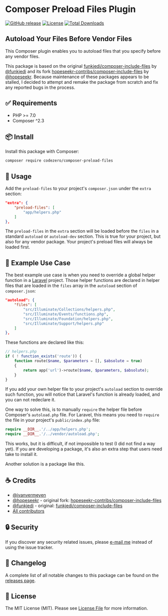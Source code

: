 # Composer Preload Files Plugin

[![GitHub release](https://img.shields.io/github/release/codezero-be/composer-preload-files.svg?style=flat-square)](https://github.com/codezero-be/composer-preload-files/releases)
[![License](https://img.shields.io/packagist/l/codezero/composer-preload-files.svg?style=flat-square)](LICENSE.md)
[![Total Downloads](https://img.shields.io/packagist/dt/codezero/composer-preload-files.svg?style=flat-square)](https://packagist.org/packages/codezero/composer-preload-files)

## Autoload Your Files Before Vendor Files

This Composer plugin enables you to autoload files that you specify before any vendor files.

This package is based on the original [funkjedi/composer-include-files](https://github.com/funkjedi/composer-include-files) by [@funkjedi](https://github.com/funkjedi) and its fork [hopeseekr-contribs/composer-include-files](https://github.com/hopeseekr-contribs/composer-include-files) by [@hopeseekr](https://github.com/hopeseekr).
Because maintenance of these packages appears to be stalled, I decided to attempt and remake the package from scratch and fix any reported bugs in the process.

## ✅ Requirements

- PHP >= 7.0
- Composer ^2.3

## 📦 Install

Install this package with Composer:

```bash
composer require codezero/composer-preload-files
```

## 📘 Usage

Add the `preload-files` to your project's `composer.json` under the `extra` section:

```json
"extra": {
    "preload-files": [
        "app/helpers.php"
    ]
},
```

The `preload-files` in the `extra` section will be loaded before the `files` in a standard `autoload` or `autoload-dev` section.
This is true for your project, but also for any vendor package. Your project's preload files will always be loaded first.

## 🔌 Example Use Case

The best example use case is when you need to override a global helper function in a [Laravel](https://laravel.com) project.
Those helper functions are declared in helper files that are loaded in the `files` array in the `autoload` section of `composer.json`:

```json
"autoload": {
    "files": [
        "src/Illuminate/Collections/helpers.php",
        "src/Illuminate/Events/functions.php",
        "src/Illuminate/Foundation/helpers.php",
        "src/Illuminate/Support/helpers.php"
    ]
},
```

These functions are declared like this:

```php
// helpers.php
if ( ! function_exists('route')) {
    function route($name, $parameters = [], $absolute = true)
    {
        return app('url')->route($name, $parameters, $absolute);
    }
}
```

If you add your own helper file to your project's `autoload` section to override such function, you will notice that Laravel's function is already loaded, and you can not redeclare it.

One way to solve this, is to manually `require` the helper file before Composer's `autoload.php` file.
For Laravel, this means you need to `require` the file in your project's `public/index.php` file:

```php
require __DIR__.'/../app/helpers.php';
require __DIR__.'/../vendor/autoload.php';
```

This works, but it is difficult, if not impossible to test (I did not find a way yet).
If you are developing a package, it's also an extra step that users need take to install it.

Another solution is a package like this.

## ☕ Credits

- [@ivanvermeyen](https://github.com/ivanvermeyen)
- [@hopeseekr](https://github.com/hopeseekr) - original fork: [hopeseekr-contribs/composer-include-files](https://github.com/hopeseekr-contribs/composer-include-files)
- [@funkjedi](https://github.com/funkjedi) - original: [funkjedi/composer-include-files](https://github.com/funkjedi/composer-include-files)
- [All contributors](https://github.com/codezero-be/composer-preload-files/contributors)

## 🔒 Security

If you discover any security related issues, please [e-mail me](mailto:ivan@codezero.be) instead of using the issue tracker.

## 📑 Changelog

A complete list of all notable changes to this package can be found on the
[releases page](https://github.com/codezero-be/composer-preload-files/releases).

## 📜 License

The MIT License (MIT). Please see [License File](LICENSE.md) for more information.
